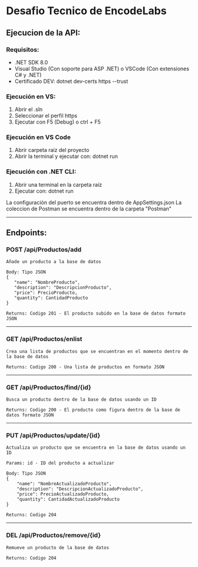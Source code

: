 # Desafio Tecnico de EncodeLabs

## Ejecucion de la API:

### Requisitos:
- .NET SDK 8.0
- Visual Studio (Con soporte para ASP .NET) o VSCode (Con extensiones C# y .NET)
- Certificado DEV: dotnet dev-certs https --trust

### Ejecución en VS:
1. Abrir el .sln
2. Seleccionar el perfil https
3. Ejecutar con F5 (Debug) o ctrl + F5

### Ejecución en VS Code
1. Abrir carpeta raíz del proyecto
2. Abrir la terminal y ejecutar con: dotnet run
	
### Ejecución con .NET CLI:
1. Abrir una terminal en la carpeta raíz
2. Ejecutar con: dotnet run

La configuración del puerto se encuentra dentro de AppSettings.json
La coleccion de Postman se encuentra dentro de la carpeta "Postman"
 
- - -
 
## Endpoints:

### POST /api/Productos/add 
```
Añade un producto a la base de datos

Body: Tipo JSON
{
   "name": "NombreProducto",
   "description": "DescripcionProducto",
   "price": PrecioProducto,
   "quantity": CantidadProducto
}

Returns: Codigo 201 - El producto subido en la base de datos formato JSON
```
----

### GET  /api/Productos/enlist
```
Crea una lista de productos que se encuentran en el momento dentro de la base de datos

Returns: Codigo 200 - Una lista de productos en formato JSON
```
---

### GET  /api/Productos/find/{id}
```
Busca un producto dentro de la base de datos usando un ID

Returns: Codigo 200 - El producto como figura dentro de la base de datos formato JSON
```
---

### PUT  /api/Productos/update/{id}
```
Actualiza un producto que se encuentra en la base de datos usando un ID

Params: id - ID del producto a actualizar

Body: Tipo JSON
{
    "name": "NombreActualizadoProducto",
    "description": "DescripcionActualizadoProducto",
    "price": PrecioActualizadoProducto,
    "quantity": CantidadActualizadoProducto
}

Returns: Codigo 204
```
---

### DEL  /api/Productos/remove/{id}
```
Remueve un producto de la base de datos

Returns: Codigo 204
```
